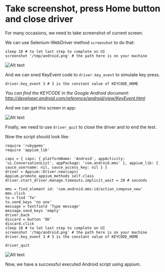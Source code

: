 # Take screenshot, press Home button and close driver

For many occasions, we need to take screenshot of current screen.

We can use Selenium-WebDriver method `screenshot` to do that:

<pre><code>sleep 10 # to let last step to complete on UI
screenshot '/tmp/android.png' # the path here is on your machine
</code></pre>

![Alt text](https://raw.githubusercontent.com/hy1984427/appium/master/images/android_script_screenshot.png "Take screenshot")

And we can sned KeyEvent code to `driver.key_event` to simulate key press.

<pre><code>driver.key_event 3 # 3 is the constant value of KEYCODE_HOME
</code></pre>

*You can find the KEYCODE in the Google Android document: http://developer.android.com/reference/android/view/KeyEvent.html*

And we can get this screen in app:

![Alt text](https://raw.githubusercontent.com/hy1984427/appium/master/images/android_script_final.png "Press Home button")

Finally, we need to use `driver_quit` to close the driver and to end the test.

Now the script should look like:

<pre><code>require 'rubygems'
require 'appium_lib'

caps = { caps: { platformName: 'Android', appActivity: 'ui.ConversationList', appPackage: 'com.android.mms' }, appium_lib: { sauce_username: nil, sauce_access_key: nil } }
driver = Appium::Driver.new(caps)
Appium.promote_appium_methods self.class
driver.start_driver.manage.timeouts.implicit_wait = 20 # seconds

mms = find_element id: 'com.android.mms:id/action_compose_new'
mms.click
to = find 'To'
to.send_keys 'no one'
message = textfield 'Type message'
message.send_keys 'empty'
driver.back
discard = button 'OK'
discard.click
sleep 10 # to let last step to complete on UI
screenshot '/tmp/android.png' # the path here is on your machine
driver.key_event 3 # 3 is the constant value of KEYCODE_HOME

driver_quit
</code></pre>

![Alt text](https://raw.githubusercontent.com/hy1984427/appium/master/images/andoird_script_final_script.png "android.rb")

Now, we have a successful executed Android script using appium.
